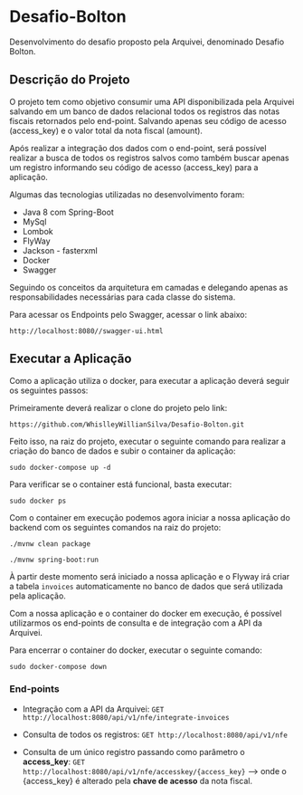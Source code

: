 # Desafio-Bolton
Desenvolvimento do desafio proposto pela Arquivei, denominado Desafio Bolton.

## Descrição do Projeto

O projeto tem como objetivo consumir uma API disponibilizada pela Arquivei salvando em um banco de dados relacional todos os registros das notas fiscais retornados pelo end-point. Salvando apenas seu código de acesso (access_key) e o valor total da nota fiscal (amount).

Após realizar a integração dos dados com o end-point, será possível realizar a busca de todos os registros salvos como também buscar apenas um registro informando seu código de acesso (access_key) para a aplicação.

Algumas das tecnologias utilizadas no desenvolvimento foram:
* Java 8 com Spring-Boot
* MySql
* Lombok
* FlyWay
* Jackson - fasterxml
* Docker
* Swagger

Seguindo os conceitos da arquitetura em camadas e delegando apenas as responsabilidades necessárias para cada classe do sistema.

Para acessar os Endpoints pelo Swagger, acessar o link abaixo:
```
http://localhost:8080//swagger-ui.html
```

## Executar a Aplicação

Como a aplicação utiliza o docker, para executar a aplicação deverá seguir os seguintes passos:

Primeiramente deverá realizar o clone do projeto pelo link:
```
https://github.com/WhislleyWillianSilva/Desafio-Bolton.git
```

Feito isso, na raiz do projeto, executar o seguinte comando para realizar a criação do banco de dados e subir o container da aplicação:

```
sudo docker-compose up -d
```

Para verificar se o container está funcional, basta executar:

```
sudo docker ps
```

Com o container em execução podemos agora iniciar a nossa aplicação do backend com os seguintes comandos na raiz do projeto:

```
./mvnw clean package

./mvnw spring-boot:run
```

À partir deste momento será iniciado a nossa aplicação e o Flyway irá criar a tabela `invoices` automaticamente no banco de dados que será utilizada pela aplicação.

Com a nossa aplicação e o container do docker em execução, é possível utilizarmos os end-points de consulta e de integração com a API da Arquivei.

Para encerrar o container do docker, executar o seguinte comando:

```
sudo docker-compose down
```

### End-points

* Integração com a API da Arquivei: `GET http://localhost:8080/api/v1/nfe/integrate-invoices`

* Consulta de todos os registros: `GET http://localhost:8080/api/v1/nfe`

* Consulta de um único registro passando como parâmetro o **access_key**: `GET http://localhost:8080/api/v1/nfe/accesskey/{access_key}` --> onde o {access_key} é alterado pela **chave de acesso** da nota fiscal.
